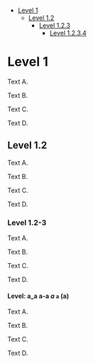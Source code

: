 - [Level 1](#level-1)
  - [Level 1.2](#level-12)
    - [Level 1.2.3](#level-12-3)
      - [Level 1.2.3.4](#level-1-2-3-4)

# Level 1

Text A.

Text B.

Text C.

Text D.

## Level 1.2

Text A.

Text B.

Text C.

Text D.

### Level 1.2-3

Text A.

Text B.

Text C.

Text D.

#### Level: a_a a-a $a$ `a` (a)

Text A.

Text B.

Text C.

Text D.
